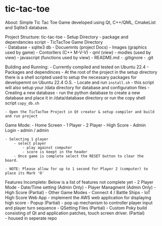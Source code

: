 # tic-tac-toe

About: Simple Tic Tac Toe Game developed using Qt, C++/QML, CmakeList and Sqlite3 database.


Project Structure: 
    tic-tac-toe
        - Setup Directory
            - package and dependancies script 
        - TicTacToe Game Directory   
            - Database - sqlite3 db
            - Docuemnts (project Docs)
            - Images (graphics used by game)
            - Contorllers (C++ M-V-V)
            - qml (view)
            - modles (used by view)
            - javascript (functions used by view)
        - README.md
        - .gitignore
        - .git

Building and Running:
    - Currently compiled and tested on Ubuntu 22.4
    - Packages and dependinces
        - At the root of the project in the setup directory there is a shell scripted
          used to setup the necessary packages for developemnt on Ubuntu 22.4 O.S.
        - Locate and run `install.sh`
            - this script will also setup your /data directory for database and
              configuration files
    - Creating a new database 
        - run the python database to create a new database and place it in /data/database
          directory or run the copy shell script `copy_db.sh`   
    
    - Open the TicTacToe Project in Qt creator & setup compiler and build and run project 


Game Mode: 
    - Home Screen 
        - 1 Player 
        - 2 Player
        - High Score 
        - Admin Login 
            - admin / admin
        
    - Selecting 1 player 
        - select player 
            - play against computer
            - score is keept in the header      
        - Once game is complete select the RESET button to clear the board. 
    
    - NOTE: Please allow for up to 1 second for Player 2 (computer) to place its Mark 'O' 
    

Features Incomplete:
    Below is a list of features not complete yet
    - 2 Player Mode 
    - Date/Time setting (Admin Only)
    - Player Managment (Admin Only)
    - High Score (Partial) 
    - Other Game Modes - Connect 4 / Battle Ships
    - IoT High Score Web App
        - implement the AWS web application for displaying high score 
    - Popup (Partial) 
        - pop up mechanism to controller player input and player turn sequence 
    - QSetting Files (Partial)
    - Custom Poky build consisting of Qt and application patches, touch screen driver. (Partial)        
        - housed in seperate repo 
    
    




